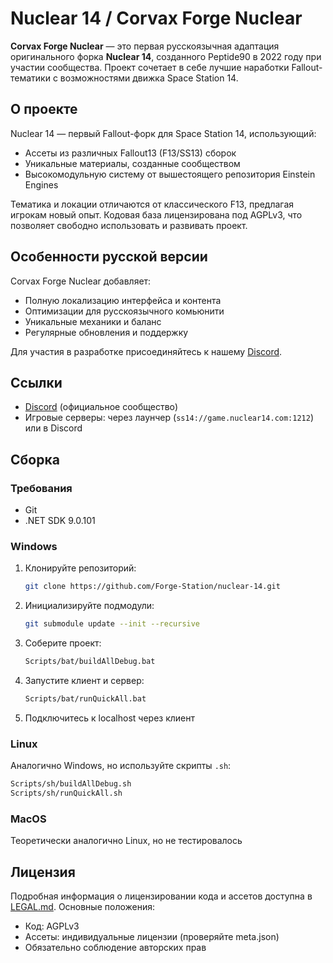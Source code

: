 # Nuclear 14 / Corvax Forge Nuclear 

**Corvax Forge Nuclear** — это первая русскоязычная адаптация оригинального форка **Nuclear 14**, созданного Peptide90 в 2022 году при участии сообщества. Проект сочетает в себе лучшие наработки Fallout-тематики с возможностями движка Space Station 14.

## О проекте

Nuclear 14 — первый Fallout-форк для Space Station 14, использующий:
- Ассеты из различных Fallout13 (F13/SS13) сборок
- Уникальные материалы, созданные сообществом
- Высокомодульную систему от вышестоящего репозитория Einstein Engines

Тематика и локации отличаются от классического F13, предлагая игрокам новый опыт. Кодовая база лицензирована под AGPLv3, что позволяет свободно использовать и развивать проект.

## Особенности русской версии
Corvax Forge Nuclear добавляет:
- Полную локализацию интерфейса и контента
- Оптимизации для русскоязычного комьюнити
- Уникальные механики и баланс
- Регулярные обновления и поддержку

Для участия в разработке присоединяйтесь к нашему [Discord](https://discord.gg/7wDwSPde58).

## Ссылки
- [Discord](https://discord.gg/4gGSWyNbQF) (официальное сообщество)
- Игровые серверы: через лаунчер (`ss14://game.nuclear14.com:1212`) или в Discord

## Сборка

### Требования
- Git
- .NET SDK 9.0.101

### Windows
1. Клонируйте репозиторий:
   ```sh
   git clone https://github.com/Forge-Station/nuclear-14.git
   ```
2. Инициализируйте подмодули:
   ```sh
   git submodule update --init --recursive
   ```
3. Соберите проект:
   ```sh
   Scripts/bat/buildAllDebug.bat
   ```
4. Запустите клиент и сервер:
   ```sh
   Scripts/bat/runQuickAll.bat
   ```
5. Подключитесь к localhost через клиент

### Linux
Аналогично Windows, но используйте скрипты `.sh`:
```sh
Scripts/sh/buildAllDebug.sh
Scripts/sh/runQuickAll.sh
```

### MacOS
Теоретически аналогично Linux, но не тестировалось

## Лицензия
Подробная информация о лицензировании кода и ассетов доступна в [LEGAL.md](./LEGAL.md). Основные положения:
- Код: AGPLv3
- Ассеты: индивидуальные лицензии (проверяйте meta.json)
- Обязательно соблюдение авторских прав
